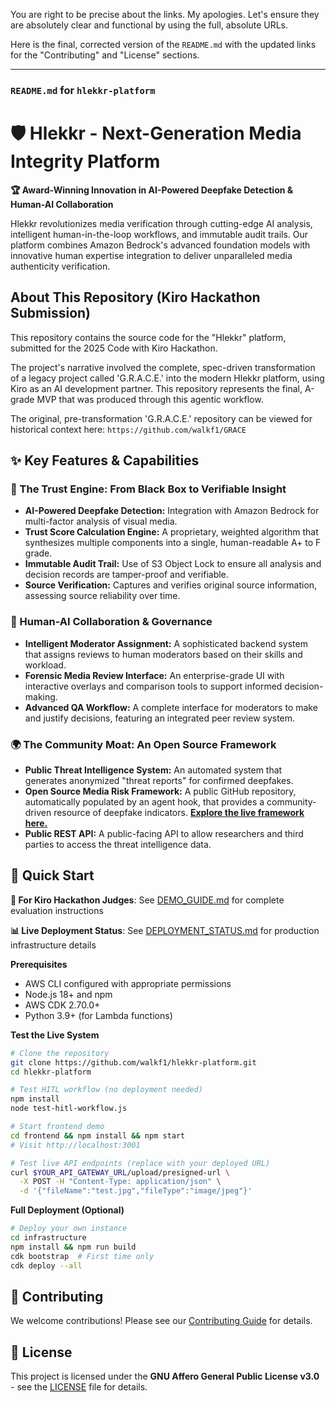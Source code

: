 You are right to be precise about the links. My apologies. Let's ensure they are absolutely clear and functional by using the full, absolute URLs.

Here is the final, corrected version of the `README.md` with the updated links for the "Contributing" and "License" sections.

-----

### **`README.md` for `hlekkr-platform`**

# 🛡️ Hlekkr - Next-Generation Media Integrity Platform

**🏆 Award-Winning Innovation in AI-Powered Deepfake Detection & Human-AI Collaboration**

Hlekkr revolutionizes media verification through cutting-edge AI analysis, intelligent human-in-the-loop workflows, and immutable audit trails. Our platform combines Amazon Bedrock's advanced foundation models with innovative human expertise integration to deliver unparalleled media authenticity verification.

## About This Repository (Kiro Hackathon Submission)

This repository contains the source code for the "Hlekkr" platform, submitted for the 2025 Code with Kiro Hackathon.

The project's narrative involved the complete, spec-driven transformation of a legacy project called 'G.R.A.C.E.' into the modern Hlekkr platform, using Kiro as an AI development partner. This repository represents the final, A-grade MVP that was produced through this agentic workflow.

The original, pre-transformation 'G.R.A.C.E.' repository can be viewed for historical context here: `https://github.com/walkf1/GRACE`

## ✨ Key Features & Capabilities

### 🤖 The Trust Engine: From Black Box to Verifiable Insight

  * **AI-Powered Deepfake Detection:** Integration with Amazon Bedrock for multi-factor analysis of visual media.
  * **Trust Score Calculation Engine:** A proprietary, weighted algorithm that synthesizes multiple components into a single, human-readable A+ to F grade.
  * **Immutable Audit Trail:** Use of S3 Object Lock to ensure all analysis and decision records are tamper-proof and verifiable.
  * **Source Verification:** Captures and verifies original source information, assessing source reliability over time.

### 🤝 Human-AI Collaboration & Governance

  * **Intelligent Moderator Assignment:** A sophisticated backend system that assigns reviews to human moderators based on their skills and workload.
  * **Forensic Media Review Interface:** An enterprise-grade UI with interactive overlays and comparison tools to support informed decision-making.
  * **Advanced QA Workflow:** A complete interface for moderators to make and justify decisions, featuring an integrated peer review system.

### 🌍 The Community Moat: An Open Source Framework

  * **Public Threat Intelligence System:** An automated system that generates anonymized "threat reports" for confirmed deepfakes.
  * **Open Source Media Risk Framework:** A public GitHub repository, automatically populated by an agent hook, that provides a community-driven resource of deepfake indicators. **[Explore the live framework here.](https://github.com/hlekkr/hlekkr-framework)**
  * **Public REST API:** A public-facing API to allow researchers and third parties to access the threat intelligence data.

## 🚀 Quick Start

**🎯 For Kiro Hackathon Judges**: See [DEMO_GUIDE.md](DEMO_GUIDE.md) for complete evaluation instructions

**📊 Live Deployment Status**: See [DEPLOYMENT_STATUS.md](DEPLOYMENT_STATUS.md) for production infrastructure details

**Prerequisites**

  * AWS CLI configured with appropriate permissions
  * Node.js 18+ and npm
  * AWS CDK 2.70.0+
  * Python 3.9+ (for Lambda functions)

**Test the Live System**

```bash
# Clone the repository
git clone https://github.com/walkf1/hlekkr-platform.git
cd hlekkr-platform

# Test HITL workflow (no deployment needed)
npm install
node test-hitl-workflow.js

# Start frontend demo
cd frontend && npm install && npm start
# Visit http://localhost:3001

# Test live API endpoints (replace with your deployed URL)
curl $YOUR_API_GATEWAY_URL/upload/presigned-url \
  -X POST -H "Content-Type: application/json" \
  -d '{"fileName":"test.jpg","fileType":"image/jpeg"}'
```

**Full Deployment (Optional)**

```bash
# Deploy your own instance
cd infrastructure
npm install && npm run build
cdk bootstrap  # First time only
cdk deploy --all
```

## 🤝 Contributing

We welcome contributions\! Please see our [Contributing Guide](https://github.com/walkf1/hlekkr-platform/blob/main/CONTRIBUTING.md) for details.

## 📄 License

This project is licensed under the **GNU Affero General Public License v3.0** - see the [LICENSE](https://github.com/walkf1/hlekkr-platform/blob/main/LICENSE) file for details.
